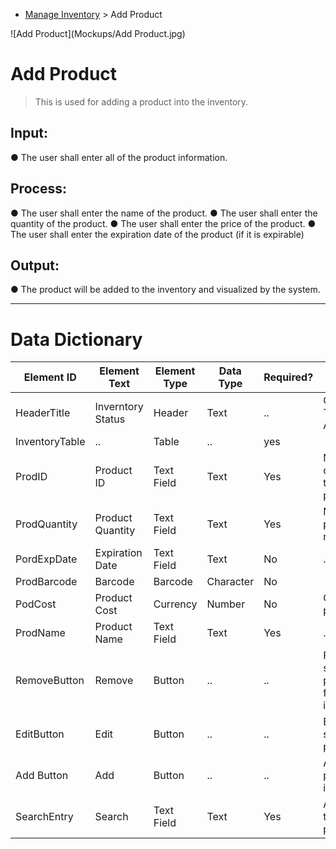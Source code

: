- [Manage Inventory](../MAIN_MD/3_SQUAREMIND_ManageInventory.md) > Add Product


![Add Product](Mockups/Add Product.jpg)

# Add Product
> This is used for adding a product into the inventory.

## Input:
  ● The user shall enter all of the product information.

## Process:
  ● The user shall enter the name of the product.
  ● The user shall enter the quantity of the product.
  ● The user shall enter the price of the product.
  ● The user shall enter the expiration date of the product (if it is expirable)

## Output:
  ● The product will be added to the inventory and visualized by the system.

______
>
# Data Dictionary
| Element ID | Element Text| Element Type | Data Type | Required? | Rules |
|------------|------------|------------|------------|------------|------------|
| HeaderTitle | Inverntory Status | Header | Text |..| Centered Text Alignment |  
| InventoryTable |..| Table |..| yes |  |  
| ProdID | Product ID | Text Field | Text | Yes | Must coorespond to a valid product |  
| ProdQuantity | Product Quantity | Text Field | Text | Yes | Must be a positive numner |  
| PordExpDate | Expiration Date | Text Field | Text | No |..|  
| ProdBarcode | Barcode | Barcode | Character | No |  |  
| PodCost | Product Cost | Currency | Number | No | Cost of the production |  
| ProdName | Product Name | Text Field | Text | Yes |..|  
| RemoveButton | Remove | Button |..|..| Removes selected product/s from inventory |  
| EditButton | Edit | Button |..|..| Edit the selected product |  
| Add Button | Add | Button |..|..| Add a product to inventory |  
| SearchEntry | Search | Text Field | Text | Yes | Allow users to search a product |  
